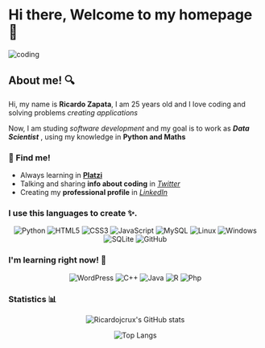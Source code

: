 # Hi there, Welcome to my homepage 👋

![coding](https://media3.giphy.com/media/qgQUggAC3Pfv687qPC/giphy.gif "Coding")

## About me! 🔍

Hi, my name is **Ricardo Zapata**, I am 25 years old and I love coding and solving problems *creating applications*

Now, I am studing *software development* and my goal is to work as ***Data Scientist*** , using my knowledge in **Python and Maths**

### 📍 Find me!

- Always learning in **[Platzi](https://platzi.com/p/ricardojcrux/)**
- Talking and sharing **info about coding** in *[Twitter](https://twitter.com/ricardojcrux)*
- Creating my **professional profile** in *[LinkedIn](https://www.linkedin.com/in/ricardojcrux/)*

### I use this languages to create ✨.

<center>

![Python](https://img.shields.io/badge/python-3670A0?style=for-the-badge&logo=python&logoColor=ffdd54)
![HTML5](https://img.shields.io/badge/HTML5-E34F26?style=for-the-badge&logo=html5&logoColor=white)
![CSS3](https://img.shields.io/badge/CSS3-1572B6?style=for-the-badge&logo=css3&logoColor=white)
![JavaScript](https://img.shields.io/badge/JavaScript-F7DF1E?style=for-the-badge&logo=javascript&logoColor=black)
![MySQL](https://img.shields.io/badge/MySQL-005C84?style=for-the-badge&logo=mysql&logoColor=white)
![Linux](https://img.shields.io/badge/Linux-FCC624?style=for-the-badge&logo=linux&logoColor=black)
![Windows](https://img.shields.io/badge/Windows-0078D6?style=for-the-badge&logo=windows&logoColor=white)
![SQLite](https://img.shields.io/badge/SQLite-07405E?style=for-the-badge&logo=sqlite&logoColor=white)
![GitHub](https://img.shields.io/badge/GitHub-100000?style=for-the-badge&logo=github&logoColor=white)

</center>

### I'm learning right now! 🧠

<center>

![WordPress](https://img.shields.io/badge/Wordpress-21759B?style=for-the-badge&logo=wordpress&logoColor=white)
![C++](https://img.shields.io/badge/C%2B%2B-00599C?style=for-the-badge&logo=c%2B%2B&logoColor=white)
![Java](https://img.shields.io/badge/Java-ED8B00?style=for-the-badge&logo=openjdk&logoColor=white)
![R](https://img.shields.io/badge/R-276DC3?style=for-the-badge&logo=r&logoColor=white)
![Php](https://img.shields.io/badge/PHP-777BB4?style=for-the-badge&logo=php&logoColor=white)

</center>

### Statistics 📊

<center>

![Ricardojcrux's GitHub stats](https://github-readme-stats.vercel.app/api?username=ricardojcrux&show_icons=true&theme=holi&hide_border=true&border_radius=50)

![Top Langs](https://github-readme-stats.vercel.app/api/top-langs/?username=ricardojcrux&layout=compact&show_icons=true&theme=holi&hide_border=true&border_radius=50)

</center>